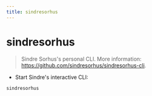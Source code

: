 ```yaml
---
title: sindresorhus
---
```

# sindresorhus

> Sindre Sorhus's personal CLI.
> More information: <https://github.com/sindresorhus/sindresorhus-cli>.

- Start Sindre's interactive CLI:

`sindresorhus`
